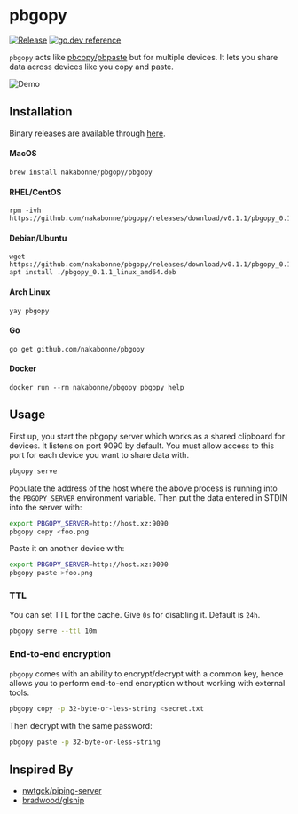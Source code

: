 # pbgopy
[![Release](https://img.shields.io/github/release/nakabonne/pbgopy.svg?color=orange)](https://github.com/nakabonne/pbgopy/releases/latest)
[![go.dev reference](https://img.shields.io/badge/go.dev-reference-007d9c?logo=go&logoColor=white&style=flat-square)](https://pkg.go.dev/mod/github.com/nakabonne/pbgopy?tab=packages)

`pbgopy` acts like [pbcopy/pbpaste](https://www.unix.com/man-page/osx/1/pbcopy/) but for multiple devices. It lets you share data across devices like you copy and paste.

![Demo](assets/demo.gif)

## Installation
Binary releases are available through [here](https://github.com/nakabonne/pbgopy/releases).

#### MacOS

```
brew install nakabonne/pbgopy/pbgopy
```

#### RHEL/CentOS

```
rpm -ivh https://github.com/nakabonne/pbgopy/releases/download/v0.1.1/pbgopy_0.1.1_linux_amd64.rpm
```

#### Debian/Ubuntu

```
wget https://github.com/nakabonne/pbgopy/releases/download/v0.1.1/pbgopy_0.1.1_linux_amd64.deb
apt install ./pbgopy_0.1.1_linux_amd64.deb

```

#### Arch Linux

````
yay pbgopy
````

#### Go

```
go get github.com/nakabonne/pbgopy
```

#### Docker

```
docker run --rm nakabonne/pbgopy pbgopy help
```

## Usage
First up, you start the pbgopy server which works as a shared clipboard for devices. It listens on port 9090 by default.
You must allow access to this port for each device you want to share data with.

```bash
pbgopy serve
```

Populate the address of the host where the above process is running into the `PBGOPY_SERVER` environment variable. Then put the data entered in STDIN into the server with:

```bash
export PBGOPY_SERVER=http://host.xz:9090
pbgopy copy <foo.png
```

Paste it on another device with:

```bash
export PBGOPY_SERVER=http://host.xz:9090
pbgopy paste >foo.png
```

### TTL
You can set TTL for the cache. Give `0s` for disabling it. Default is `24h`.

```bash
pbgopy serve --ttl 10m
```

### End-to-end encryption
`pbgopy` comes with an ability to encrypt/decrypt with a common key, hence allows you to perform end-to-end encryption without working with external tools.

```bash
pbgopy copy -p 32-byte-or-less-string <secret.txt
```

Then decrypt with the same password:

```bash
pbgopy paste -p 32-byte-or-less-string
```

## Inspired By
- [nwtgck/piping-server](https://github.com/nwtgck/piping-server)
- [bradwood/glsnip](https://github.com/bradwood/glsnip)
